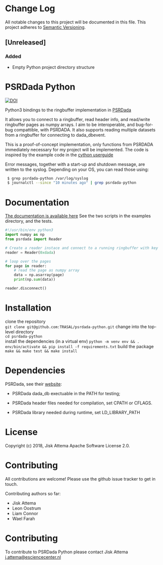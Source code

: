 # Change Log
All notable changes to this project will be documented in this file.
This project adheres to [Semantic Versioning](http://semver.org/).

## [Unreleased]
### Added
- Empty Python project directory structure



# PSRDada Python

[![DOI](https://zenodo.org/badge/132437444.svg)](https://zenodo.org/badge/latestdoi/132437444)

Python3 bindings to the ringbuffer implementation in [PSRDada](http://psrdada.sourceforge.net/)

It allows you to connect to a ringbuffer, read header info, and read/write ringbuffer pages as numpy arrays.
I aim to be interoperable, and bug-for-bug compattible, with PSRDADA.
It also supports reading multiple datasets from a ringbuffer for connecting to dada\_dbevent.

This is a proof-of-concept implementation, only functions from PSRDADA immediately necessary for my project will be implemented.
The code is inspired by the example code in the [cython userguide](http://cython.readthedocs.io/en/latest/src/userguide/buffer.html)

Error messages, together with a start-up and shutdown message, are written to the syslog.
Depending on your OS, you can read those using:

```bash
 $ grep psrdada-python /var/log/syslog
 $ journalctl --since "10 minutes ago" | grep psrdada-python
```

# Documentation

[The documentation is available here](https://trasal.github.io/psrdada-python/)
See the two scripts in the examples directory, and the tests.

```python
#!/usr/bin/env python3
import numpy as np
from psrdada import Reader

# Create a reader instace and connect to a running ringbuffer with key 'dada'
reader = Reader(0xdada)

# loop over the pages
for page in reader:
    # read the page as numpy array
    data = np.asarray(page)
    print(np.sum(data))

reader.disconnect()
```

# Installation
clone the repository  
    `git clone git@github.com:TRASAL/psrdada-python.git`
change into the top-level directory  
    `cd psrdada-python`  
install the dependencies (in a virtual env)
    `python -m venv env && . env/bin/activate && pip install -f requirements.txt`
build the package
    `make && make test && make install`

# Dependencies

PSRDada, see their [website](https://sourceforge.net):

 * PSRDada dada\_db exectuable in the PATH for testing;

 * PSRDada header files needed for compilation, set CPATH or CFLAGS.

 * PSRDada library needed during runtime, set LD\_LIBRARY\_PATH

# License
Copyright (c) 2018, Jisk Attema
Apache Software License 2.0.

# Contributing

All contributions are welcome!
Please use the github issue tracker to get in touch.

Contributing authors so far:
* Jisk Attema
* Leon Oostrum
* Liam Connor
* Wael Farah

Contributing
============

To contribute to PSRDada Python please contact Jisk Attema <j.attema@esciencecenter.nl>


